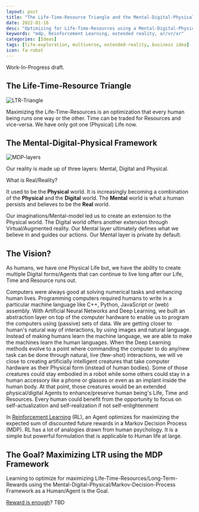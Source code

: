 ```yaml
---
layout: post
title: "The Life-Time-Resource Triangle and the Mental-Digital-Physical (MDP) Framework"
date: 2022-01-16
desc: "Optimizing for Life-Time-Resources using a Mental-Digital-Physical (MDP) Framework"
keywords: "mdp, Reinforcement Learning, extended reality, ar/vr/xr"
categories: [Ideas]
tags: [life-exploration, multiverse, extended-reality, business idea]
icon: fa-robot
---
```


Work-In-Progress draft.

## The Life-Time-Resource Triangle

![LTR-Triangle]({{site.img_path}}/ltr-mdp/ltr-triangle.jpg)

Maximizing the Life-Time-Resources is an optimization that every human being runs one way or the other. Time can be traded for Resources and vice-versa. We have only got one (Physical) Life now.

## The Mental-Digital-Physical Framework

![MDP-layers]({{site.img_path}}/ltr-mdp/mental-digital-physical.png)

Our reality is made up of three layers: Mental, Digital and Physical.

What is Real/Reality?

It used to be the **Physical** world. It is increasingly becoming a combination of the **Physical** and the **Digital** world. The **Mental** world is what a human persists and believes to be the **Real** world.

Our imaginations/Mental-model led us to create an extension to the Physical world. The Digital world offers another extension through Virtual/Augmented reality. Our Mental layer ultimately defines what we believe in and guides our actions. Our Mental layer is private by default.

## The Vision?

As humans, we have one Physical Life but, we have the ability to create multiple Digital forms/Agents that can continue to live long after our Life, Time and Resource runs out.

Computers were always good at solving numerical tasks and enhancing human lives.
Programming computers required humans to write in a particular machine language like C++, Python, JavaScript or (web) assembly.
With Artificial Neural Networks and Deep Learning, we built an abstraction layer on top of the computer hardware to enable us to program the computers using (passive) sets of data. We are getting closer to human's natural way of interactions, by using images and natural language. Instead of making humans learn the machine language, we are able to make the machines learn the human languages.
When the Deep Learning methods evolve to a point where commanding the computer to do any/new task can be done through natural, live (few-shot) interactions, we will ve close to creating artificially intelligent creatures that take computer hardware as their Physical form (instead of human bodies). Some of those creatures could stay embodied in a robot while some others could stay in a human accessory like a phone or glasses or even as an implant inside the human body. At that point, those creatures would be an extended physical/digital Agents to enhance/preserve human being's Life, Time and Resources.
Every human could benefit from the opportunity to focus on self-actualization and self-realization if not self-enlightenment

In [Reinforcement Learning](https://www.andrew.cmu.edu/course/10-703/textbook/BartoSutton.pdf) (RL), an Agent optimizes for maximizing the expected sum of discounted future rewards in a Markov Decision Process (MDP). RL has a lot of analogies drawn from human psychology. It is a simple but powerful formulation that is applicable to Human life at large.

## The Goal? Maximizing LTR using the MDP Framework

Learning to optimize for maximizing Life-Time-Resources/Long-Term-Rewards using the Mental-Digital-Physical/Markov-Decision-Process Framework as a Human/Agent is the Goal.

[Reward is enough](https://www.sciencedirect.com/science/article/pii/S0004370221000862)? TBD
